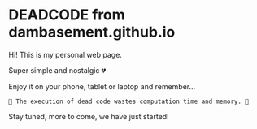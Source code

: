 # DEADCODE from dambasement.github.io

Hi! This is my personal web page. 

Super simple and nostalgic 💔

Enjoy it on your phone, tablet or laptop and remember... 

```
🤖 The execution of dead code wastes computation time and memory. 🤖
```

Stay tuned, more to come, we have just started!
